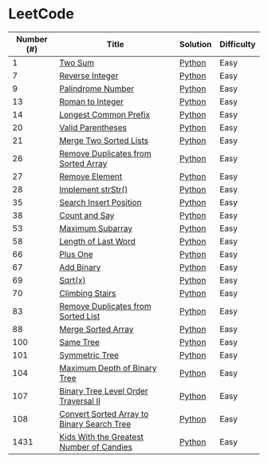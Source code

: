 # LeetCode 

| Number (#)  | Title | Solution | Difficulty |
| ------------- | ------------- | ------------- | ------------- |
| 1  | [Two Sum](https://leetcode.com/problems/two-sum/)  | [Python](https://github.com/gianmillare/LeetCode/blob/master/python/easy/two_sum.py)  | Easy |
| 7  | [Reverse Integer](https://leetcode.com/problems/reverse-integer/) | [Python](https://github.com/gianmillare/LeetCode/blob/master/python/easy/reverse_integer.py)  | Easy |
| 9  | [Palindrome Number](https://leetcode.com/problems/palindrome-number/) | [Python](https://github.com/gianmillare/LeetCode/blob/master/python/easy/palindrome_number.py) | Easy |
| 13 | [Roman to Integer](https://leetcode.com/problems/roman-to-integer/) | [Python](https://github.com/gianmillare/LeetCode/blob/master/python/easy/roman_to_integer.py) | Easy |
| 14 | [Longest Common Prefix](https://leetcode.com/problems/longest-common-prefix/) | [Python](https://github.com/gianmillare/LeetCode/blob/master/python/easy/longest_common_prefix.py) | Easy |
| 20 | [Valid Parentheses](https://leetcode.com/problems/valid-parentheses/) | [Python](https://github.com/gianmillare/LeetCode/blob/master/python/easy/valid_parentheses.py) | Easy |
| 21 | [Merge Two Sorted Lists](https://leetcode.com/problems/merge-two-sorted-lists/) | [Python](https://github.com/gianmillare/LeetCode/blob/master/python/easy/merge_two_sorted_lists.py) | Easy |
| 26 | [Remove Duplicates from Sorted Array](https://leetcode.com/problems/remove-duplicates-from-sorted-array/) | [Python](https://github.com/gianmillare/LeetCode/blob/master/python/easy/remove_duplicates_from_the_array.py) | Easy |
| 27 | [Remove Element](https://leetcode.com/problems/remove-element/) | [Python](https://github.com/gianmillare/LeetCode/blob/master/python/easy/remove_element.py) | Easy |
| 28 | [Implement strStr()](https://leetcode.com/problems/implement-strstr/) | [Python](https://github.com/gianmillare/LeetCode/blob/master/python/easy/implement_strstr.py) | Easy |
| 35 | [Search Insert Position](https://leetcode.com/problems/search-insert-position/) | [Python](https://github.com/gianmillare/LeetCode/blob/master/python/easy/search_insert_position.py) | Easy |
| 38 | [Count and Say](https://leetcode.com/problems/count-and-say/) | [Python](https://github.com/gianmillare/LeetCode/blob/master/python/easy/count_and_say.py) | Easy |
| 53 | [Maximum Subarray](https://leetcode.com/problems/maximum-subarray/) | [Python](https://github.com/gianmillare/LeetCode/blob/master/python/easy/maximum_subarray.py) | Easy |
| 58 | [Length of Last Word](https://leetcode.com/problems/length-of-last-word/) | [Python](https://github.com/gianmillare/LeetCode/blob/master/python/easy/length_of_last_word.py) | Easy |
| 66 | [Plus One](https://leetcode.com/problems/plus-one/) | [Python](https://github.com/gianmillare/LeetCode/blob/master/python/easy/plus_one.py) | Easy |
| 67 | [Add Binary](https://leetcode.com/problems/add-binary/) | [Python](https://github.com/gianmillare/LeetCode/blob/master/python/easy/add_binary.py) | Easy |
| 69 | [Sqrt(x)](https://leetcode.com/problems/sqrtx/) | [Python](https://github.com/gianmillare/LeetCode/blob/master/python/easy/sqrt_x.py) | Easy |
| 70 | [Climbing Stairs](https://leetcode.com/problems/climbing-stairs/) | [Python](https://github.com/gianmillare/LeetCode/blob/master/python/easy/climbing_stairs.py) | Easy |
| 83 | [Remove Duplicates from Sorted List](https://leetcode.com/problems/remove-duplicates-from-sorted-list/) | [Python](https://github.com/gianmillare/LeetCode/blob/master/python/easy/remove_duplicates_from_sorted_list.py) | Easy |
| 88 | [Merge Sorted Array](https://leetcode.com/problems/merge-sorted-array/) | [Python](https://github.com/gianmillare/LeetCode/blob/master/python/easy/merge_sorted_array.py) | Easy |
| 100 | [Same Tree](https://leetcode.com/problems/same-tree/) | [Python](https://github.com/gianmillare/LeetCode/blob/master/python/easy/same_tree.py) | Easy |
| 101 | [Symmetric Tree](https://leetcode.com/problems/symmetric-tree/) | [Python](https://github.com/gianmillare/LeetCode/blob/master/python/easy/symmetric_tree.py) | Easy |
| 104 | [Maximum Depth of Binary Tree](https://leetcode.com/problems/maximum-depth-of-binary-tree/) | [Python](https://github.com/gianmillare/LeetCode/blob/master/python/easy/maximum_depth_of_binary_tree.py) | Easy |
| 107 | [Binary Tree Level Order Traversal II](https://leetcode.com/problems/binary-tree-level-order-traversal-ii/) | [Python](https://github.com/gianmillare/LeetCode/blob/master/python/easy/binary_tree_level_order_traversal_II.py) | Easy |
| 108 | [Convert Sorted Array to Binary Search Tree](https://leetcode.com/problems/convert-sorted-array-to-binary-search-tree/) | [Python](https://github.com/gianmillare/LeetCode/blob/master/python/easy/convert_sorted_array_to_binary_search_tree.py) | Easy |
| 1431 | [Kids With the Greatest Number of Candies](https://leetcode.com/problems/kids-with-the-greatest-number-of-candies/) | [Python](https://github.com/gianmillare/LeetCode/blob/master/python/easy/kids_with_greatest_number_of_candies.ipynb) | Easy |

